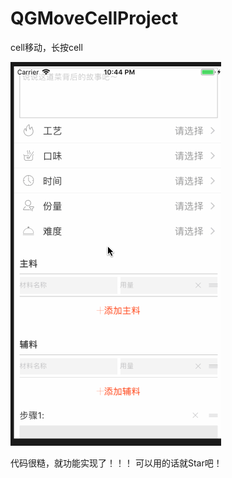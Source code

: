 # QGMoveCellProject
cell移动，长按cell

![生成文件](https://github.com/xiongqg/QGMoveCellProject/blob/master/QGMoveCellProject/showGif.gif)

代码很糙，就功能实现了！！！
可以用的话就Star吧！
